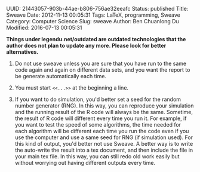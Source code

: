 UUID: 21443057-903b-44ae-b806-756ae32eeafc
Status: published
Title: Sweave
Date: 2012-11-13 00:05:31
Tags: LaTeX, programming, Sweave
Category: Computer Science
Slug: sweave
Author: Ben Chuanlong Du
Modified: 2016-07-13 00:05:31

**Things under legendu.net/outdated are outdated technologies that the author does not plan to update any more. Please look for better alternatives.**


1. Do not use sweave unless you are sure that you have run to the same
code again and again on different data sets, and you want the report
to be generate automatically each time.

2. You must start `<<...>>` at the beginning a line.

3. If you want to do simulation, you'd better set a seed for the random
number generator (RNG). In this way, you can reproduce your simulation
and the running result of the R code will always be the same. Sometime,
the result of R code will different every time you run it. For example,
if you want to test the speed of some algorithms, the time needed for
each algorithm will be different each time you run the code even if you
use the computer and use a same seed for RNG (if simulation used). For
this kind of output, you'd better not use Sweave. A better way is to
write the auto-write the result into a tex document, and then include
the file in your main tex file. In this way, you can still redo old work
easily but without worrying out having different outputs every time.
